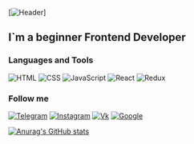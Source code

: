 [![Header](link)]

## I`m a beginner Frontend Developer

### Languages and Tools
![HTML](https://img.shields.io/badge/-HTML-090909?style=for-the-badge&logo=HTML5)
![CSS](https://img.shields.io/badge/-CSS-090909?style=for-the-badge&logo=css3)
![JavaScript](https://img.shields.io/badge/-JavaScript-090909?style=for-the-badge&logo=javascript)
![React](https://img.shields.io/badge/-React-090909?style=for-the-badge&logo=react)
![Redux](https://img.shields.io/badge/-Redux-090909?style=for-the-badge&logo=redux)

### Follow me
[![Telegram](https://img.shields.io/badge/-Telegram-090909?style=for-the-badge&logo=telegram)](https://t.me/ndk_denis)
[![Instagram](https://img.shields.io/badge/-Instagram-090909?style=for-the-badge&logo=instagram)](https://instagram.com/__ndk_denis__)
[![Vk](https://img.shields.io/badge/-Vk-090909?style=for-the-badge&logo=vk)](https://vk.com/ndk_denis)
[![Google](https://img.shields.io/badge/-Email-090909?style=for-the-badge&logo=gmail)](https://ggmazanovdenis@gmail.com)

[![Anurag's GitHub stats](https://github-readme-stats.vercel.app/api?username=ndk23030&show_icons=true&theme=dark)](https://github.com/anuraghazra/github-readme-stats)